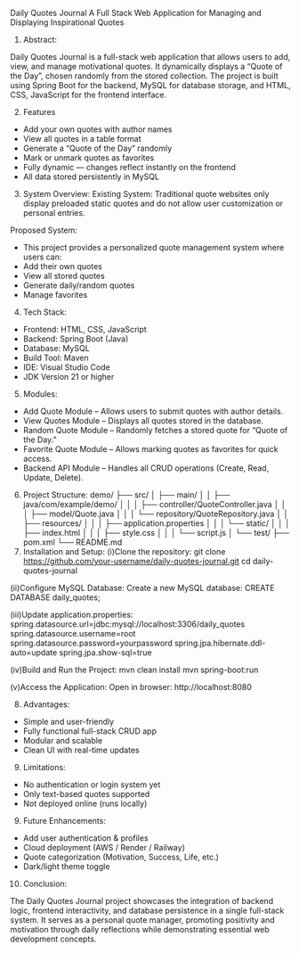Daily Quotes Journal
A Full Stack Web Application for Managing and Displaying Inspirational Quotes
1. Abstract:

Daily Quotes Journal is a full-stack web application that allows users to add, view, and manage motivational quotes.
It dynamically displays a “Quote of the Day”, chosen randomly from the stored collection.
The project is built using Spring Boot for the backend, MySQL for database storage, and HTML, CSS, JavaScript for the frontend interface.

2. Features

* Add your own quotes with author names
* View all quotes in a table format
* Generate a “Quote of the Day” randomly
* Mark or unmark quotes as favorites
* Fully dynamic — changes reflect instantly on the frontend
* All data stored persistently in MySQL

3. System Overview:
Existing System:
Traditional quote websites only display preloaded static quotes and do not allow user customization or personal entries.

Proposed System:
* This project provides a personalized quote management system where users can:
* Add their own quotes
* View all stored quotes
* Generate daily/random quotes
* Manage favorites
  
4. Tech Stack:
* Frontend: HTML, CSS, JavaScript
* Backend:	Spring Boot (Java)
* Database:	MySQL
* Build Tool:	Maven
* IDE:	Visual Studio Code
* JDK Version	21 or higher

5. Modules:
* Add Quote Module – Allows users to submit quotes with author details.
* View Quotes Module – Displays all quotes stored in the database.
* Random Quote Module – Randomly fetches a stored quote for “Quote of the Day.”
* Favorite Quote Module – Allows marking quotes as favorites for quick access.
* Backend API Module – Handles all CRUD operations (Create, Read, Update, Delete).
6. Project Structure:
  demo/
├── src/
│   ├── main/
│   │   ├── java/com/example/demo/
│   │   │   ├── controller/QuoteController.java
│   │   │   ├── model/Quote.java
│   │   │   └── repository/QuoteRepository.java
│   │   ├── resources/
│   │   │   ├── application.properties
│   │   │   └── static/
│   │   │       ├── index.html
│   │   │       ├── style.css
│   │   │       └── script.js
│   └── test/
├── pom.xml
└── README.md
7. Installation and Setup:
  (i)Clone the repository:
git clone https://github.com/your-username/daily-quotes-journal.git
cd daily-quotes-journal

(ii)Configure MySQL Database:
Create a new MySQL database:
CREATE DATABASE daily_quotes;

(iii)Update application.properties:
spring.datasource.url=jdbc:mysql://localhost:3306/daily_quotes
spring.datasource.username=root
spring.datasource.password=yourpassword
spring.jpa.hibernate.ddl-auto=update
spring.jpa.show-sql=true

(iv)Build and Run the Project:
mvn clean install
mvn spring-boot:run

(v)Access the Application:
Open in browser:
     http://localhost:8080

8. Advantages:
* Simple and user-friendly
* Fully functional full-stack CRUD app
* Modular and scalable
* Clean UI with real-time updates
9.  Limitations:
* No authentication or login system yet
* Only text-based quotes supported
* Not deployed online (runs locally)

9. Future Enhancements:
* Add user authentication & profiles
* Cloud deployment (AWS / Render / Railway)
* Quote categorization (Motivation, Success, Life, etc.)
* Dark/light theme toggle

10. Conclusion:

The Daily Quotes Journal project showcases the integration of backend logic, frontend interactivity, and database persistence in a single full-stack system.
It serves as a personal quote manager, promoting positivity and motivation through daily reflections while demonstrating essential web development concepts.


 
